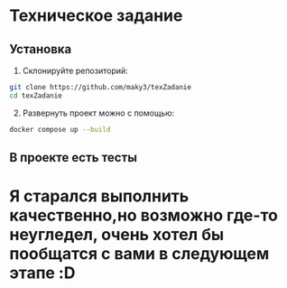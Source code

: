 # Техническое задание

## Установка

1. Склонируйте репозиторий:

```sh
git clone https://github.com/maky3/texZadanie
cd texZadanie
```

2. Развернуть проект можно с помощью:

 ```sh
 docker compose up --build
 ```
## В проекте есть тесты

# Я старался выполнить качественно,но возможно где-то неугледел, очень хотел бы пообщатся с вами в следующем этапе :D
